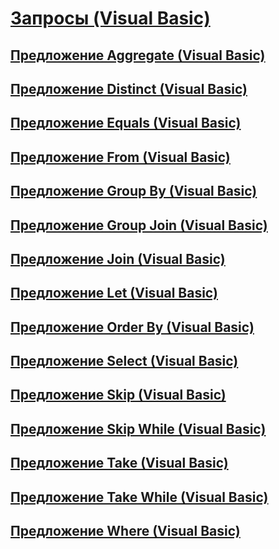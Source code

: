 # [Запросы (Visual Basic)](queries.md)
## [Предложение Aggregate (Visual Basic)](aggregate-clause.md)
## [Предложение Distinct (Visual Basic)](distinct-clause.md)
## [Предложение Equals (Visual Basic)](equals-clause.md)
## [Предложение From (Visual Basic)](from-clause.md)
## [Предложение Group By (Visual Basic)](group-by-clause.md)
## [Предложение Group Join (Visual Basic)](group-join-clause.md)
## [Предложение Join (Visual Basic)](join-clause.md)
## [Предложение Let (Visual Basic)](let-clause.md)
## [Предложение Order By (Visual Basic)](order-by-clause.md)
## [Предложение Select (Visual Basic)](select-clause.md)
## [Предложение Skip (Visual Basic)](skip-clause.md)
## [Предложение Skip While (Visual Basic)](skip-while-clause.md)
## [Предложение Take (Visual Basic)](take-clause.md)
## [Предложение Take While (Visual Basic)](take-while-clause.md)
## [Предложение Where (Visual Basic)](where-clause.md)
